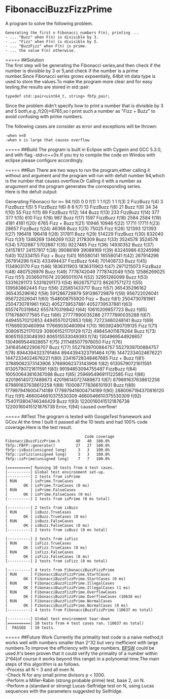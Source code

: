 # FibonacciBuzzFizzPrime
A program to solve the following problem.  
  
	Generating the first n Fibonacci numbers F(n), printing ...  
	- ... "Buzz" when F(n) is divisible by 3.  
	- ... "Fizz" when F(n) is divisible by 5.  
	- ... "BuzzFizz" when F(n) is prime.  
	- ... the value F(n) otherwise.  
	  
=====
##Solution  
The first step will be generating the Fibonacci series,and then check if the number is divisible by 3 or 5,and check if the number is a prime number.Since Fibonacci series grows expoentially, 64bit int data type is used to store the values.To make the program more clear and for easy testing,the results are stored in std::pair:  
  
	typedef std::pair<uint64_t, string> fbfp_pair;  
  
Since the problem didn't specify how to print a number that is divisible by 3 and 5 both,e.g.,f(20)=6765,so I print such a number as "Fizz + Buzz" to avoid confusing with prime numbers.  
  
The following cases are consider as error and exceptions will be thrown:  
  
	-when n<0  
	-when n is large that causes overflow  
  
=====
##Build
The program is built in Eclipse with Cygwin and GCC 5.3.0, and with flag -std=c++0x.If you try to compile the code on Windos with eclipse please configure accordingly.

=====
##Run
There are two ways to run the program,either calling it without and argument and the program will run with defult number 94,which is the number that causes overflow.Or Calling it with a number as arugument and the program generates the corresponding series.  
Here is the defult output:  
  
Generating Fibonacci for n= 94
	f(0)	0		0
	f(1)	1		1
	f(2)	1		1
	f(3)	2		FizzBuzz
	f(4)	3		FizzBuzz
	f(5)	5		FizzBuzz
	f(6)	8		8
	f(7)	13		FizzBuzz
	f(8)	21		Buzz
	f(9)	34		34
	f(10)	55		Fizz
	f(11)	89		FizzBuzz
	f(12)	144		Buzz
	f(13)	233		FizzBuzz
	f(14)	377		377
	f(15)	610		Fizz
	f(16)	987		Buzz
	f(17)	1597		FizzBuzz
	f(18)	2584		2584
	f(19)	4181		4181
	f(20)	6765		Fizz + Buzz
	f(21)	10946		10946
	f(22)	17711		17711
	f(23)	28657		FizzBuzz
	f(24)	46368		Buzz
	f(25)	75025		Fizz
	f(26)	121393		121393
	f(27)	196418		196418
	f(28)	317811		Buzz
	f(29)	514229		FizzBuzz
	f(30)	832040		Fizz
	f(31)	1346269		1346269
	f(32)	2178309		Buzz
	f(33)	3524578		3524578
	f(34)	5702887		5702887
	f(35)	9227465		Fizz
	f(36)	14930352		Buzz
	f(37)	24157817		24157817
	f(38)	39088169		39088169
	f(39)	63245986		63245986
	f(40)	102334155		Fizz + Buzz
	f(41)	165580141		165580141
	f(42)	267914296		267914296
	f(43)	433494437		FizzBuzz
	f(44)	701408733		Buzz
	f(45)	1134903170		Fizz
	f(46)	1836311903		1836311903
	f(47)	2971215073		FizzBuzz
	f(48)	4807526976		Buzz
	f(49)	7778742049		7778742049
	f(50)	12586269025		Fizz
	f(51)	20365011074		20365011074
	f(52)	32951280099		Buzz
	f(53)	53316291173		53316291173
	f(54)	86267571272		86267571272
	f(55)	139583862445		Fizz
	f(56)	225851433717		Buzz
	f(57)	365435296162		365435296162
	f(58)	591286729879		591286729879
	f(59)	956722026041		956722026041
	f(60)	1548008755920		Fizz + Buzz
	f(61)	2504730781961		2504730781961
	f(62)	4052739537881		4052739537881
	f(63)	6557470319842		6557470319842
	f(64)	10610209857723		Buzz
	f(65)	17167680177565		Fizz
	f(66)	27777890035288		27777890035288
	f(67)	44945570212853		44945570212853
	f(68)	72723460248141		Buzz
	f(69)	117669030460994		117669030460994
	f(70)	190392490709135		Fizz
	f(71)	308061521170129		308061521170129
	f(72)	498454011879264		Buzz
	f(73)	806515533049393		806515533049393
	f(74)	1304969544928657		1304969544928657
	f(75)	2111485077978050		Fizz
	f(76)	3416454622906707		Buzz
	f(77)	5527939700884757		5527939700884757
	f(78)	8944394323791464		8944394323791464
	f(79)	14472334024676221		14472334024676221
	f(80)	23416728348467685		Fizz + Buzz
	f(81)	37889062373143906		37889062373143906
	f(82)	61305790721611591		61305790721611591
	f(83)	99194853094755497		FizzBuzz
	f(84)	160500643816367088		Buzz
	f(85)	259695496911122585		Fizz
	f(86)	420196140727489673		420196140727489673
	f(87)	679891637638612258		679891637638612258
	f(88)	1100087778366101931		Buzz
	f(89)	1779979416004714189		1779979416004714189
	f(90)	2880067194370816120		Fizz
	f(91)	4660046610375530309		4660046610375530309
	f(92)	7540113804746346429		Buzz
	f(93)	12200160415121876738		12200160415121876738
	Error, f(94) caused overflow!

=====
##Test
The grogram is tested with GoogleTest framework and GCov.At the time I built it passed all the 10 tests and had 100% code coverage.Here is the test result.  
  
                                       Code coverage						
	FibonacciBuzzFizzPrime.h	   40	40	100.0%
	fbfp::FBFP::generate()		   27	27	100.0%
	fbfp::isBuzz(unsigned long)		3	3	100.0%
	fbfp::isFizz(unsigned long)		3	3	100.0%
	fbfp::isPrime(unsigned long)	7	7	100.0%

	[==========] Running 10 tests from 4 test cases.
	[----------] Global test environment set-up.
	[----------] 2 tests from isPrime
	[ RUN      ] isPrime.TrueCases
	[       OK ] isPrime.TrueCases (0 ms)
	[ RUN      ] isPrime.FalseCases
	[       OK ] isPrime.FalseCases (0 ms)
	[----------] 2 tests from isPrime (0 ms total)

	[----------] 2 tests from isBuzz
	[ RUN      ] isBuzz.TrueCases
	[       OK ] isBuzz.TrueCases (0 ms)
	[ RUN      ] isBuzz.FalseCases
	[       OK ] isBuzz.FalseCases (0 ms)
	[----------] 2 tests from isBuzz (0 ms total)

	[----------] 2 tests from isFizz
	[ RUN      ] isFizz.TrueCases
	[       OK ] isFizz.TrueCases (0 ms)
	[ RUN      ] isFizz.FalseCases
	[       OK ] isFizz.FalseCases (0 ms)
	[----------] 2 tests from isFizz (0 ms total)

	[----------] 4 tests from FibonacciBuzzFizzPrime
	[ RUN      ] FibonacciBuzzFizzPrime.StartCases
	[       OK ] FibonacciBuzzFizzPrime.StartCases (0 ms)
	[ RUN      ] FibonacciBuzzFizzPrime.IllegalCases
	[       OK ] FibonacciBuzzFizzPrime.IllegalCases (1 ms)
	[ RUN      ] FibonacciBuzzFizzPrime.OverflowCases
	[       OK ] FibonacciBuzzFizzPrime.OverflowCases (10636 ms)
	[ RUN      ] FibonacciBuzzFizzPrime.NormalCases
	[       OK ] FibonacciBuzzFizzPrime.NormalCases (0 ms)
	[----------] 4 tests from FibonacciBuzzFizzPrime (10637 ms total)

	[----------] Global test environment tear-down
	[==========] 10 tests from 4 test cases ran. (10637 ms total)
	[  PASSED  ] 10 tests.

=====
##Future Work
Currently the primality test code is a naive method,it works well with numbers smaller than 2^32 but very inefficient with large numbers.To improve the efficiency with large numbers, [BPSW](http://www.trnicely.net/misc/bpsw.html) could be used.It's been proven that it could verify the primality of a number within 2^64(of course it works beyond this range) in a polynomial time.The main steps of this algorithm is as follows.  
	-Process all N < 3 and all even N.  
	-Check N for any small prime divisors p < 1000.  
	-Perform a Miller-Rabin (strong probable prime) test, base 2, on N.  
	-Perform a (standard or strong) Lucas-Selfridge test on N, using Lucas sequences with the parameters suggested by Selfridge.  
	
